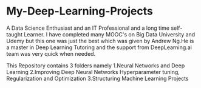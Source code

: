 # My-Deep-Learning-Projects



A Data Science Enthusiast and an IT Professional and a long time self-taught Learner. I have completed many MOOC's on Big Data University and Udemy but this one was just the best which was given by Andrew Ng.He is a master in Deep Learning Tutoring and the support from DeepLearning.ai team was very quick when needed.

This Repository contains 3 folders namely
1.Neural Networks and Deep Learning
2.Improving Deep Neural Networks Hyperparameter tuning, Regularization and Optimization
3.Structuring Machine Learning Projects
